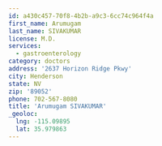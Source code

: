 ```yaml
---
id: a430c457-70f8-4b2b-a9c3-6cc74c964f4a
first_name: Arumugam
last_name: SIVAKUMAR
license: M.D.
services:
  - gastroenterology
category: doctors
address: '2637 Horizon Ridge Pkwy'
city: Henderson
state: NV
zip: '89052'
phone: 702-567-8080
title: 'Arumugam SIVAKUMAR'
_geoloc:
  lng: -115.09895
  lat: 35.979863
---
```

